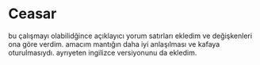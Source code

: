 # Ceasar
bu çalışmayı olabilidğince açıklayıcı yorum satırları ekledim ve değişkenleri ona göre verdim.
amacım mantığın daha iyi anlaşılması ve kafaya oturulmasıydı.
ayrıyeten ingilizce versiyonunu da ekledim.
